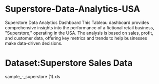# Superstore-Data-Analytics-USA
Superstore Data Analytics Dashboard This Tableau dashboard provides comprehensive insights into the performance of a fictional retail business, "Superstore," operating in the USA. The analysis is based on sales, profit, and customer data, offering key metrics and trends to help businesses make data-driven decisions.

# Dataset:Superstore Sales Data 
sample_-_superstore (1).xls



